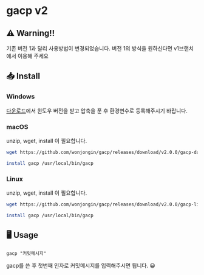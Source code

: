 # gacp v2

## ⚠️ Warning!!

기존 버전 1과 달리 사용방법이 변경되었습니다. 버전 1의 방식을 원하신다면 v1브랜치에서 이용해 주세요

## 📥 Install

### Windows

[다운로드](https://github.com/wonjongin/gacp/releases/)에서 윈도우 버전을 받고 압축을 푼 후 환경변수로 등록해주시기 바랍니다.

### macOS

unzip, wget, install 이 필요합니다.

```bash
wget https://github.com/wonjongin/gacp/releases/download/v2.0.0/gacp-darwin-amd64.zip && unzip gacp-darwin-amd64.zip

install gacp /usr/local/bin/gacp
```

### Linux

unzip, wget, install 이 필요합니다.

```bash
wget https://github.com/wonjongin/gacp/releases/download/v2.0.0/gacp-linux-amd64.zip && unzip gacp-linux-amd64.zip

install gacp /usr/local/bin/gacp
```

## 🖥 Usage

```
gacp "커밋메시지"
```

gacp를 쓴 후 첫번째 인자로 커밋메시지를 입력해주시면 됩니다. 😀
